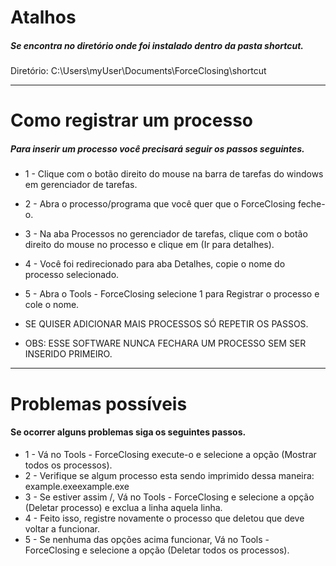 # Atalhos
##### Se encontra no diretório onde foi instalado dentro da pasta shortcut.

Diretório: C:\Users\myUser\Documents\ForceClosing\shortcut

---

# Como registrar um processo

##### Para inserir um processo você precisará seguir os passos seguintes.
- 1 - Clique com o botão direito do mouse na barra de tarefas do windows em gerenciador de tarefas.
- 2 - Abra o processo/programa que você quer que o ForceClosing feche-o.
- 3 - Na aba Processos no gerenciador de tarefas, clique com o botão direito do mouse no processo e clique em (Ir para detalhes).
- 4 - Você foi redirecionado para aba Detalhes, copie o nome do processo selecionado.
- 5 - Abra o Tools - ForceClosing selecione 1 para Registrar o processo e cole o nome.


- SE QUISER ADICIONAR MAIS PROCESSOS SÓ REPETIR OS PASSOS.
- OBS: ESSE SOFTWARE NUNCA FECHARA UM PROCESSO SEM SER INSERIDO PRIMEIRO.

---

# Problemas possíveis

#### Se ocorrer alguns problemas siga os seguintes passos.

- 1 - Vá no Tools - ForceClosing execute-o e selecione a opção (Mostrar todos os processos).
- 2 - Verifique se algum processo esta sendo imprimido dessa maneira: example.exeexample.exe
- 3 - Se estiver assim /\, Vá no Tools - ForceClosing e selecione a opção (Deletar processo) e exclua a linha aquela linha.
- 4 - Feito isso, registre novamente o processo que deletou que deve voltar a funcionar.
- 5 - Se nenhuma das opções acima funcionar, Vá no Tools - ForceClosing e selecione a opção (Deletar todos os processos).